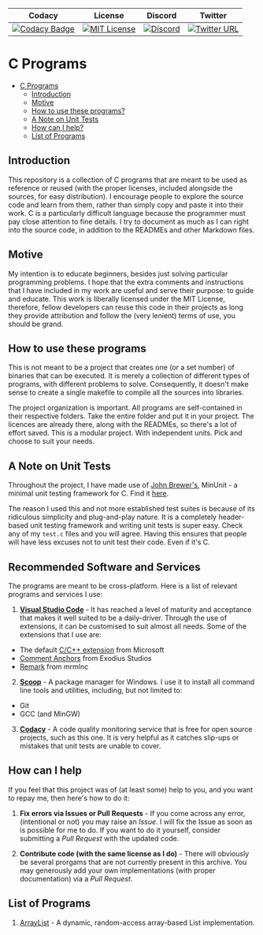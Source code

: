 |                                                                                                                                Codacy                                                                                                                                |                                                     License                                                     |                                             Discord                                             |                                                            Twitter                                                           |
| :------------------------------------------------------------------------------------------------------------------------------------------------------------------------------------------------------------------------------------------------------------------: | :-------------------------------------------------------------------------------------------------------------: | :---------------------------------------------------------------------------------------------: | :--------------------------------------------------------------------------------------------------------------------------: |
| [![Codacy Badge](https://api.codacy.com/project/badge/Grade/903858d5d0f649729b2364e0e96dabc6)](https://app.codacy.com/app/hungrybluedev/C-Programs?utm_source=github.com&utm_medium=referral&utm_content=hungrybluedev/C-Programs&utm_campaign=Badge_Grade_Settings) | [![MIT License](https://img.shields.io/badge/license-MIT-brightgreen.svg)](https://opensource.org/licenses/MIT) | [![Discord](https://img.shields.io/discord/581555501855277056.svg)](https://discord.gg/Z85ubBQ) | [![Twitter URL](https://img.shields.io/twitter/url/https/hungrybluedev.svg?style=social)](https://twitter.com/HungryBlueDev) |

# C Programs

-   [C Programs](#c-programs)
    -   [Introduction](#introduction)
    -   [Motive](#motive)
    -   [How to use these programs?](#how-to-use-these-programs)
    -   [A Note on Unit Tests](#a-note-on-unit-tests)
    -   [How can I help?](#how-can-i-help)
    -   [List of Programs](#list-of-programs)

## Introduction

This repository is a collection of C programs that are meant to be
used as reference or reused (with the proper licenses, included
alongside the sources, for easy distribution). I encourage people to
explore the source code and learn from them, rather than simply copy
and paste it into their work. C is a particularly difficult language
because the programmer must pay close attention to fine details. I
try to document as much as I can right into the source code, in
addition to the READMEs and other Markdown files.

## Motive

My intention is to educate beginners, besides just solving particular
programming problems. I hope that the extra comments and instructions
that I have included in my work are useful and serve their purpose:
to guide and educate. This work is liberally licensed under the
MIT License, therefore, fellow developers can reuse this code in their
projects as long they provide attribution and follow the (very lenient)
terms of use, you should be grand.

## How to use these programs

This is not meant to be a project that creates one (or a set number) of
binaries that can be executed. It is merely a collection of different types
of programs, with different problems to solve. Consequently, it doesn't make
sense to create a single makefile to compile all the sources into libraries.

The project organization is important. All programs are self-contained in
their respective folders. Take the entire folder and put it in your project.
The licences are already there, along with the READMEs, so there's a lot of
effort saved. This is a modular project. With independent units. Pick and
choose to suit your needs.

## A Note on Unit Tests

Throughout the project, I have made use of [John Brewer's](http://www.jera.com/),
MinUnit - a minimal unit testing framework for C. Find it [here](http://www.jera.com/techinfo/jtns/jtn002.html).

The reason I used this and not more established test suites is because of
its ridiculous simplicity and plug-and-play nature. It is a completely header-based
unit testing framework and writing unit tests is super easy. Check any of my
`test.c` files and you will agree. Having this ensures that people will have less
excuses not to unit test their code. Even if it's C.

## Recommended Software and Services

The programs are meant to be cross-platform. Here is a list of relevant programs
and services I use:

1.  [**Visual Studio Code**](https://code.visualstudio.com/) - It has reached a level of
    maturity and acceptance that makes it well suited to be a daily-driver. Through the
    use of extensions, it can be customised to suit almost all needs. Some of the
    extensions that I use are:

-   The default [C/C++ extension](https://marketplace.visualstudio.com/items?itemName=ms-vscode.cpptools) from Microsoft
-   [Comment Anchors](https://marketplace.visualstudio.com/items?itemName=ExodiusStudios.comment-anchors) from Exodius Studios
-   [Remark](https://marketplace.visualstudio.com/items?itemName=mrmlnc.vscode-remark) from mrmlnc

2.  [**Scoop**](https://scoop.sh/) - A package manager for Windows. I use it to install
    all command line tools and utilities, including, but not limited to:

-   Git
-   GCC (and MinGW)

3.  [**Codacy**](https://www.codacy.com/) - A code quality monitoring service that is
    free for open source projects, such as this one. It is very helpful as it catches
    slip-ups or mistakes that unit tests are unable to cover.

## How can I help

If you feel that this project was of (at least some) help to you, and
you want to repay me, then here's how to do it:

1.  **Fix errors via Issues or Pull Requests** - If you come across any error,
    (intentional or not) you may raise an _Issue_. I will fix the Issue as
    soon as is possible for me to do. If you want to do it yourself, consider
    submitting a _Pull Request_ with the updated code. 

2.  **Contribute code (with the same license as I do)** - There will obviously
    be several prorgams that are not currently present in this archive. You
    may generously add your own implementations (with proper documentation)
    via a _Pull Request_.

## List of Programs

1.  [ArrayList](https://github.com/hungrybluedev/C-Programs/tree/master/Data%20Structures/ArrayList) - A dynamic, random-access array-based List implementation.
